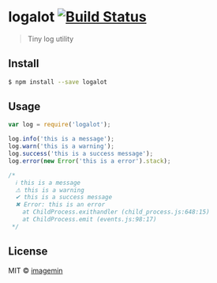 # logalot [![Build Status](http://img.shields.io/travis/kevva/logalot.svg?style=flat)](https://travis-ci.org/kevva/logalot)

> Tiny log utility

## Install

```sh
$ npm install --save logalot
```

## Usage

```js
var log = require('logalot');

log.info('this is a message');
log.warn('this is a warning');
log.success('this is a success message');
log.error(new Error('this is a error').stack);

/*
  ℹ this is a message
  ⚠ this is a warning
  ✔ this is a success message
  ✖ Error: this is an error
    at ChildProcess.exithandler (child_process.js:648:15)
    at ChildProcess.emit (events.js:98:17)
 */
```

## License

MIT © [imagemin](https://github.com/imagemin)

